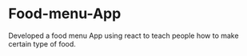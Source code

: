 # Food-menu-App
Developed a food menu App using react to teach people how to make certain type of food.
